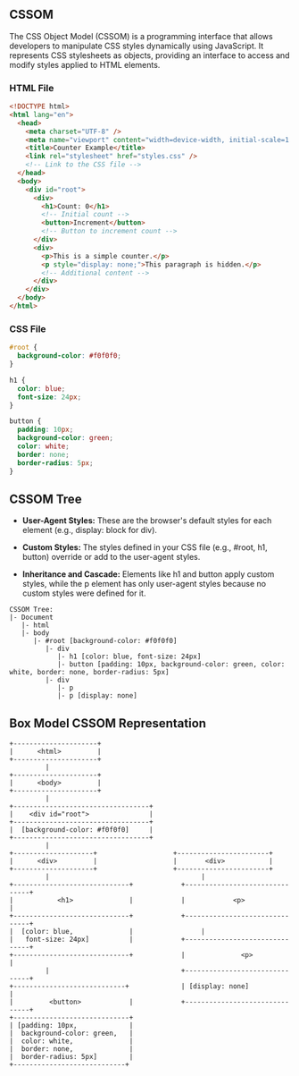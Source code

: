 ## CSSOM

The CSS Object Model (CSSOM) is a programming interface that allows developers to manipulate CSS styles dynamically using JavaScript. It represents CSS stylesheets as objects, providing an interface to access and modify styles applied to HTML elements.

### HTML File

```html
<!DOCTYPE html>
<html lang="en">
  <head>
    <meta charset="UTF-8" />
    <meta name="viewport" content="width=device-width, initial-scale=1.0" />
    <title>Counter Example</title>
    <link rel="stylesheet" href="styles.css" />
    <!-- Link to the CSS file -->
  </head>
  <body>
    <div id="root">
      <div>
        <h1>Count: 0</h1>
        <!-- Initial count -->
        <button>Increment</button>
        <!-- Button to increment count -->
      </div>
      <div>
        <p>This is a simple counter.</p>
        <p style="display: none;">This paragraph is hidden.</p>
        <!-- Additional content -->
      </div>
    </div>
  </body>
</html>
```

### CSS File

```css
#root {
  background-color: #f0f0f0;
}

h1 {
  color: blue;
  font-size: 24px;
}

button {
  padding: 10px;
  background-color: green;
  color: white;
  border: none;
  border-radius: 5px;
}
```

## CSSOM Tree

- **User-Agent Styles:** These are the browser's default styles for each element (e.g., display: block for div).

- **Custom Styles:** The styles defined in your CSS file (e.g., #root, h1, button) override or add to the user-agent styles.

- **Inheritance and Cascade:** Elements like h1 and button apply custom styles, while the p element has only user-agent styles because no custom styles were defined for it.

```
CSSOM Tree:
|- Document
   |- html
   |- body
      |- #root [background-color: #f0f0f0]
         |- div
            |- h1 [color: blue, font-size: 24px]
            |- button [padding: 10px, background-color: green, color: white, border: none, border-radius: 5px]
         |- div
            |- p 
            |- p [display: none]
```

## Box Model CSSOM Representation

```
+---------------------+
|      <html>         |
+---------------------+
         |
+---------------------+
|      <body>         |
+---------------------+
         |
+----------------------------------+
|    <div id="root">               |
+----------------------------------+
|  [background-color: #f0f0f0]     |
+----------------------------------+
         |
+--------------------+                   +-----------------------+
|      <div>         |                   |       <div>           |
+--------------------+                   +-----------------------+
         |                                      |
+-----------------------------+            +-------------------------------+
|           <h1>              |            |            <p>                |
+-----------------------------+            +-------------------------------+
|  [color: blue,              |                 |          
|   font-size: 24px]          |            +-------------------------------+ 
+-----------------------------+            |              <p>              | 
         |                                 +-------------------------------+     
+----------------------------+             | [display: none]               | 
|         <button>            |            +-------------------------------+  
+-----------------------------+             
| [padding: 10px,             |             
|  background-color: green,   |             
|  color: white,              |              
|  border: none,              |              
|  border-radius: 5px]        |              
+----------------------------+
```
